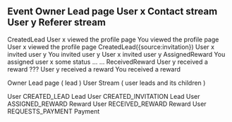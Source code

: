 

Event                                Owner Lead page                                  User x Contact stream                          User y Referer stream
-----------------------------------------------------------------------------------------------------------------------------------------------------
CreatedLead                          User x viewed the profile page                   You viewed the profile page                    User x viewed the profile page
CreatedLead({source:invitation})     User x invited user y                            You invited user y                             User x invited user y
AssignedReward                       You assigned user x some status                  ...                                            ...
ReceivedReward                       User y received a reward                         ??? User y received a reward                   You received a reward


Owner Lead page ( lead )
User Stream ( user leads and its children )




User     CREATED_LEAD          Lead
User     CREATED_INVITATION    Lead
User     ASSIGNED_REWARD       Reward
User     RECEIVED_REWARD       Reward
User     REQUESTS_PAYMENT      Payment
